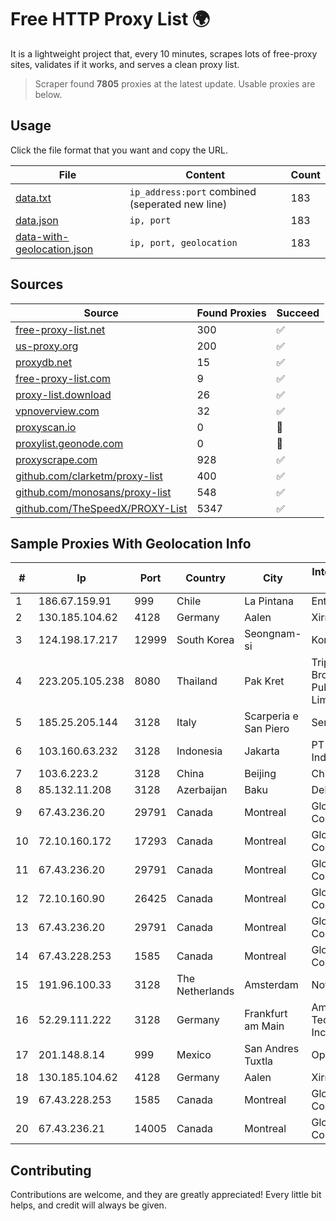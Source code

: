 
# Free HTTP Proxy List 🌍

It is a lightweight project that, every 10 minutes, scrapes lots of free-proxy sites, validates if it works, and serves a clean proxy list.


> Scraper found **7805** proxies at the latest update. Usable proxies are below.

## Usage

Click the file format that you want and copy the URL.


|File|Content|Count|
|----|-------|-----|
|[data.txt](https://raw.githubusercontent.com/themiralay/Proxy-List-World/master/data.txt)|`ip_address:port` combined (seperated new line)|183|
|[data.json](https://raw.githubusercontent.com/themiralay/Proxy-List-World/master/data.json)|`ip, port`|183|
|[data-with-geolocation.json](https://raw.githubusercontent.com/themiralay/Proxy-List-World/master/data-with-geolocation.json)|`ip, port, geolocation`|183|

## Sources

|Source|Found Proxies|Succeed|
|------|-------------|-------|
|[free-proxy-list.net](https://free-proxy-list.net)|300|✅|
|[us-proxy.org](https://www.us-proxy.org)|200|✅|
|[proxydb.net](http://proxydb.net)|15|✅|
|[free-proxy-list.com](https://free-proxy-list.com/?page=&port=&type%5B%5D=http&type%5B%5D=https&up_time=0&search=Search)|9|✅|
|[proxy-list.download](https://www.proxy-list.download/HTTP)|26|✅|
|[vpnoverview.com](https://vpnoverview.com/privacy/anonymous-browsing/free-proxy-servers)|32|✅|
|[proxyscan.io](https://www.proxyscan.io)|0|🚫|
|[proxylist.geonode.com](https://proxylist.geonode.com/api/proxy-list?limit=300&page=1&sort_by=lastChecked&sort_type=desc&protocols=http,https)|0|🚫|
|[proxyscrape.com](https://api.proxyscrape.com/v2/?request=displayproxies&protocol=http&timeout=10000&country=all&ssl=all&anonymity=all)|928|✅|
|[github.com/clarketm/proxy-list](https://raw.githubusercontent.com/clarketm/proxy-list/master/proxy-list-raw.txt)|400|✅|
|[github.com/monosans/proxy-list](https://raw.githubusercontent.com/monosans/proxy-list/main/proxies/http.txt)|548|✅|
|[github.com/TheSpeedX/PROXY-List](https://raw.githubusercontent.com/TheSpeedX/PROXY-List/master/http.txt)|5347|✅|


## Sample Proxies With Geolocation Info

|#|Ip|Port|Country|City|Internet Service Provider|
|-|--|----|-------|----|-------------------------|
|1|186.67.159.91|999|Chile|La Pintana|Entel Chile S.A.|
|2|130.185.104.62|4128|Germany|Aalen|Xirra GmbH|
|3|124.198.17.217|12999|South Korea|Seongnam-si|Korea Telecom|
|4|223.205.105.238|8080|Thailand|Pak Kret|Triple T Broadband Public Company Limited|
|5|185.25.205.144|3128|Italy|Scarperia e San Piero|Servereasy Italy|
|6|103.160.63.232|3128|Indonesia|Jakarta|PT Herza Digital Indonesia|
|7|103.6.223.2|3128|China|Beijing|China Unicom|
|8|85.132.11.208|3128|Azerbaijan|Baku|Delta|
|9|67.43.236.20|29791|Canada|Montreal|GloboTech Communications|
|10|72.10.160.172|17293|Canada|Montreal|GloboTech Communications|
|11|67.43.236.20|29791|Canada|Montreal|GloboTech Communications|
|12|72.10.160.90|26425|Canada|Montreal|GloboTech Communications|
|13|67.43.236.20|29791|Canada|Montreal|GloboTech Communications|
|14|67.43.228.253|1585|Canada|Montreal|GloboTech Communications|
|15|191.96.100.33|3128|The Netherlands|Amsterdam|NovoServe B.V.|
|16|52.29.111.222|3128|Germany|Frankfurt am Main|Amazon Technologies Inc.|
|17|201.148.8.14|999|Mexico|San Andres Tuxtla|Operbes|
|18|130.185.104.62|4128|Germany|Aalen|Xirra GmbH|
|19|67.43.228.253|1585|Canada|Montreal|GloboTech Communications|
|20|67.43.236.21|14005|Canada|Montreal|GloboTech Communications|



## Contributing

Contributions are welcome, and they are greatly appreciated! Every
little bit helps, and credit will always be given.

